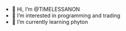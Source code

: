 - 👋 Hi, I’m @TIMELESSANON
- 👀 I’m interested in programming and trading
- 🌱 I’m currently learning phyton

<!---
TIMELESSANON/TIMELESSANON is a ✨ special ✨ repository because its `README.md` (this file) appears on your GitHub profile.
You can click the Preview link to take a look at your changes.
--->

